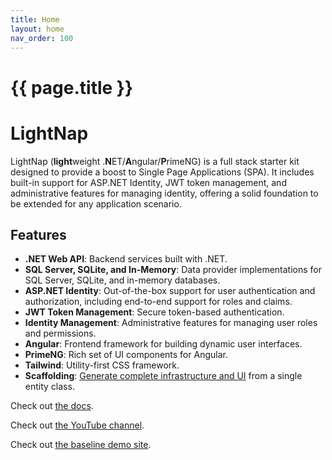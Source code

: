 ```yaml
---
title: Home
layout: home
nav_order: 100
---
```


# {{ page.title }}

# LightNap

LightNap (**light**weight .**N**ET/**A**ngular/**P**rimeNG) is a full stack starter kit designed to provide a boost to Single Page Applications (SPA). It includes built-in support for ASP.NET Identity, JWT token management, and administrative features for managing identity, offering a solid foundation to be extended for any application scenario.

## Features

- **.NET Web API**: Backend services built with .NET.
- **SQL Server, SQLite, and In-Memory**: Data provider implementations for SQL Server, SQLite, and in-memory databases.
- **ASP.NET Identity**: Out-of-the-box support for user authentication and authorization, including end-to-end support for roles and claims.
- **JWT Token Management**: Secure token-based authentication.
- **Identity Management**: Administrative features for managing user roles and permissions.
- **Angular**: Frontend framework for building dynamic user interfaces.
- **PrimeNG**: Rich set of UI components for Angular.
- **Tailwind**: Utility-first CSS framework.
- **Scaffolding**: [Generate complete infrastructure and UI](./common-scenarios/scaffolding) from a single entity class.

Check out [the docs](https://lightnap.sharplogic.com).

Check out [the YouTube channel](https://www.youtube.com/@LightNap).

Check out [the baseline demo site](https://lightnap.azurewebsites.net).
